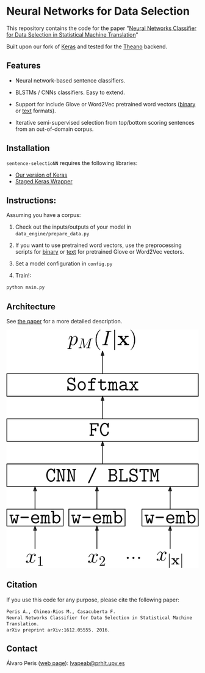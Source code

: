 # Neural Networks for Data Selection 
 
This repository contains the code for the paper "[Neural Networks Classifier for Data Selection in Statistical Machine Translation](http://arxiv.org/abs/1612.05555)"
 
Built upon our fork of [Keras](https://github.com/MarcBS/keras) and tested for the [Theano](http://deeplearning.net/software/theano)
backend.

## Features

* Neural network-based sentence classifiers.

* BLSTMs / CNNs classifiers. Easy to extend. 

* Support for include Glove or Word2Vec pretrained word vectors ([binary](https://github.com/lvapeab/sentence-selectioNN/blob/master/utils/preprocess_binary_vectors.py) or [text](https://github.com/lvapeab/sentence-selectioNN/blob/master/utils/preprocess_text_vectors.py) formats).   


* Iterative semi-supervised selection from top/bottom scoring sentences from an out-of-domain corpus. 

## Installation

`sentence-selectioNN` requires the following libraries:

 - [Our version of Keras](https://github.com/MarcBS/keras) 
 - [Staged Keras Wrapper](https://github.com/MarcBS/staged_keras_wrapper) 

## Instructions:

Assuming you have a corpus:

1) Check out the inputs/outputs of your model in `data_engine/prepare_data.py`

2) If you want to use pretrained word vectors, use the preprocessing scripts for [binary](https://github.com/lvapeab/sentence-selectioNN/blob/master/utils/preprocess_binary_vectors.py) or [text](https://github.com/lvapeab/sentence-selectioNN/blob/master/utils/preprocess_text_vectors.py) for pretrained Glove or Word2Vec vectors. 

3) Set a model configuration in `config.py`

4) Train!:

  ```bash
 python main.py
 ```

## Architecture

See [the paper](http://arxiv.org/abs/1612.05555) for a more detailed description.

![NN_Classifier](./docs/sentence_classifier.png)


## Citation

If you use this code for any purpose, please cite the following paper:

```
Peris Á., Chinea-Rios M., Casacuberta F. 
Neural Networks Classifier for Data Selection in Statistical Machine Translation. 
arXiv preprint arXiv:1612.05555. 2016.
```


## Contact

Álvaro Peris ([web page](http://lvapeab.github.io/)): lvapeab@prhlt.upv.es
